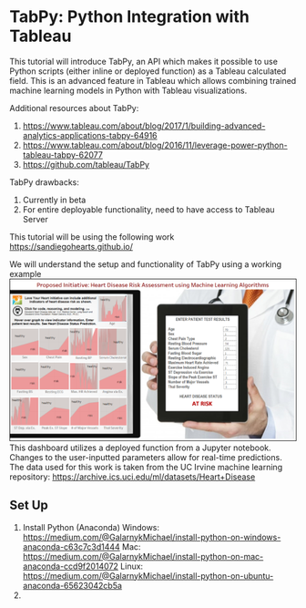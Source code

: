 # TabPy: Python Integration with Tableau
This tutorial will introduce TabPy, an API which makes it possible to use Python scripts (either inline or deployed function) as a Tableau calculated field. This is an advanced feature in Tableau which allows combining trained machine learning models in Python with Tableau visualizations. 

Additional resources about TabPy:
1. https://www.tableau.com/about/blog/2017/1/building-advanced-analytics-applications-tabpy-64916
2. https://www.tableau.com/about/blog/2016/11/leverage-power-python-tableau-tabpy-62077
3. https://github.com/tableau/TabPy

TabPy drawbacks:
1. Currently in beta
2. For entire deployable functionality, need to have access to Tableau Server

This tutorial will be using the following work https://sandiegohearts.github.io/

We will understand the setup and functionality of TabPy using a working example
<img src="https://github.com/OrysyaStus/TableauTutorials/blob/master/Python_Integration/Images/TabPy.PNG">
This dashboard utilizes a deployed function from a Jupyter notebook. Changes to the user-inputted parameters allow for real-time predictions. The data used for this work is taken from the UC Irvine machine learning repository: https://archive.ics.uci.edu/ml/datasets/Heart+Disease

## Set Up
1. Install Python (Anaconda)
  Windows: https://medium.com/@GalarnykMichael/install-python-on-windows-anaconda-c63c7c3d1444
  Mac: https://medium.com/@GalarnykMichael/install-python-on-mac-anaconda-ccd9f2014072
  Linux: https://medium.com/@GalarnykMichael/install-python-on-ubuntu-anaconda-65623042cb5a
2. 
